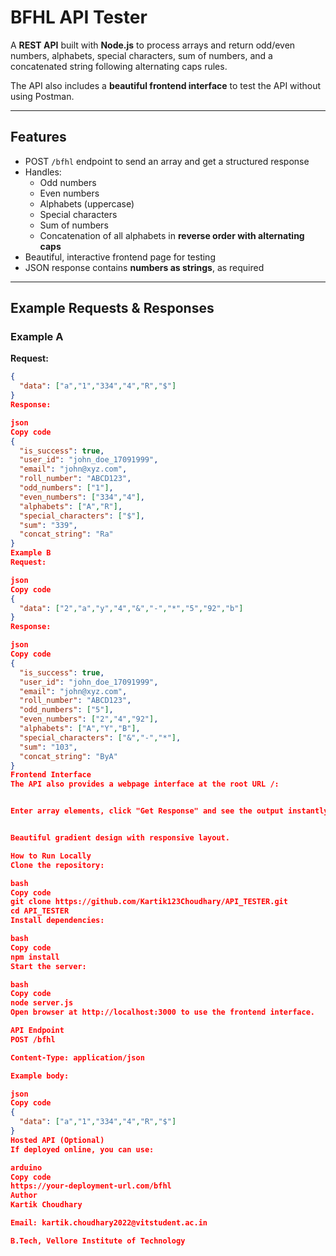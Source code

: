 # BFHL API Tester

A **REST API** built with **Node.js** to process arrays and return odd/even numbers, alphabets, special characters, sum of numbers, and a concatenated string following alternating caps rules.  

The API also includes a **beautiful frontend interface** to test the API without using Postman.

---

## Features

- POST `/bfhl` endpoint to send an array and get a structured response
- Handles:
  - Odd numbers
  - Even numbers
  - Alphabets (uppercase)
  - Special characters
  - Sum of numbers
  - Concatenation of all alphabets in **reverse order with alternating caps**
- Beautiful, interactive frontend page for testing
- JSON response contains **numbers as strings**, as required

---

## Example Requests & Responses

### Example A
**Request:**
```json
{
  "data": ["a","1","334","4","R","$"]
}
Response:

json
Copy code
{
  "is_success": true,
  "user_id": "john_doe_17091999",
  "email": "john@xyz.com",
  "roll_number": "ABCD123",
  "odd_numbers": ["1"],
  "even_numbers": ["334","4"],
  "alphabets": ["A","R"],
  "special_characters": ["$"],
  "sum": "339",
  "concat_string": "Ra"
}
Example B
Request:

json
Copy code
{
  "data": ["2","a","y","4","&","-","*","5","92","b"]
}
Response:

json
Copy code
{
  "is_success": true,
  "user_id": "john_doe_17091999",
  "email": "john@xyz.com",
  "roll_number": "ABCD123",
  "odd_numbers": ["5"],
  "even_numbers": ["2","4","92"],
  "alphabets": ["A","Y","B"],
  "special_characters": ["&","-","*"],
  "sum": "103",
  "concat_string": "ByA"
}
Frontend Interface
The API also provides a webpage interface at the root URL /:


Enter array elements, click "Get Response" and see the output instantly.


Beautiful gradient design with responsive layout.

How to Run Locally
Clone the repository:

bash
Copy code
git clone https://github.com/Kartik123Choudhary/API_TESTER.git
cd API_TESTER
Install dependencies:

bash
Copy code
npm install
Start the server:

bash
Copy code
node server.js
Open browser at http://localhost:3000 to use the frontend interface.

API Endpoint
POST /bfhl

Content-Type: application/json

Example body:

json
Copy code
{
  "data": ["a","1","334","4","R","$"]
}
Hosted API (Optional)
If deployed online, you can use:

arduino
Copy code
https://your-deployment-url.com/bfhl
Author
Kartik Choudhary

Email: kartik.choudhary2022@vitstudent.ac.in

B.Tech, Vellore Institute of Technology
